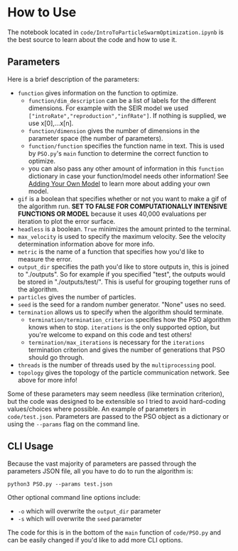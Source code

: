 # How to Use

The notebook located in `code/IntroToParticleSwarmOptimization.ipynb` is the best source to learn about the code and how to use it.


## Parameters

Here is a brief description of the parameters: 

* `function` gives information on the function to optimize.
  * `function/dim_description` can be a list of labels for the different dimensions. For example with the SEIR model we used `["introRate","reproduction","infRate"]`. If nothing is supplied, we use x\[0\],...x\[n\].
  * `function/dimension` gives the number of dimensions in the parameter space (the number of parameters).
  * `function/function` specifies the function name in text. This is used by `PSO.py`'s `main` function to determine the correct function to optimize.
  * you can also pass any other amount of information in this `function` dictionary in case your function/model needs other information! See [Adding Your Own Model](#customize) to learn more about adding your own model.
* `gif` is a boolean that specifies whether or not you want to make a gif of the algorithm run. **SET TO FALSE FOR COMPUTATIONALLY INTENSIVE FUNCTIONS OR MODEL** because it uses 40,000 evaluations per iteration to plot the error surface.
* `headless` is a boolean. `True` minimizes the amount printed to the terminal.
* `max_velocity` is used to specify the maximum velocity. See the velocity determination information above for more info.
* `metric` is the name of a function that specifies how you'd like to measure the error.
* `output_dir` specifies the path you'd like to store outputs in, this is joined to "./outputs". So for example if you specified "test", the outputs would be stored in "./outputs/test/". This is useful for grouping together runs of the algorithm.
* `particles` gives the number of particles.
* `seed` is the seed for a random number generator. "None" uses no seed.
* `termination` allows us to specify when the algorithm should terminate.
  * `termination/termination_criterion` specifies how the PSO algorithm knows when to stop. `iterations` is the only supported option, but you're welcome to expand on this code and test others!
  * `termination/max_iterations` is necessary for the `iterations` termination criterion and gives the number of generations that PSO should go through.
* `threads` is the number of threads used by the `multiprocessing` pool.
* `topology` gives the topology of the particle communication network. See above for more info!

Some of these parameters may seem needless (like termination criterion), but the code was designed to be extensible so I tried to avoid hard-coding values/choices where possible. An example of parameters in `code/test.json`. Parameters are passed to the PSO object as a dictionary or using the `--params` flag on the command line.


## CLI Usage

Because the vast majority of parameters are passed through the parameters JSON file, all you have to do to run the algorithm is:

```
python3 PSO.py --params test.json
```

Other optional command line options include:

* `-o` which will overwrite the `output_dir` parameter
* `-s` which will overwrite the `seed` parameter

The code for this is in the bottom of the `main` function of `code/PSO.py` and can be easily changed if you'd like to add more CLI options.